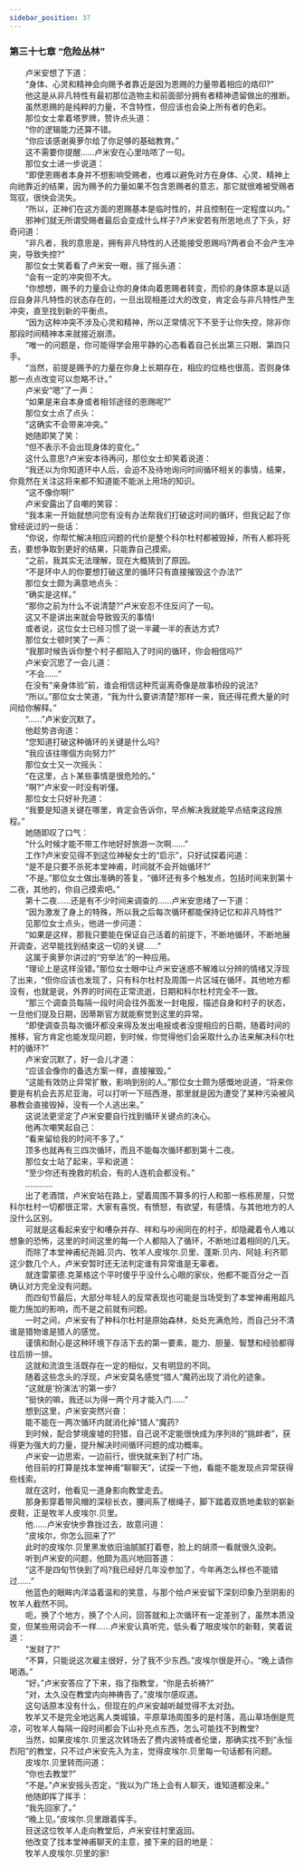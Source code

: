```yaml
---
sidebar_position: 37
---
```

### 第三十七章 “危险丛林”  


　　卢米安想了下道：  
　　“身体、心灵和精神会向赐予者靠近是因为恩赐的力量带着相应的烙印?”  
　　他这是从非凡特性有最初那位造物主和前面部分拥有者精神遗留做出的推断。  
　　虽然恩赐的是纯粹的力量，不含特性，但应该也会染上所有者的色彩。  
　　那位女士拿着塔罗牌，赞许点头道：  
　　“你的逻辑能力还算不错。  
　　“你应该感谢奥萝尔给了你足够的基础教育。”  
　　这不需要你提醒……卢米安在心里咕哝了一句。  
　　那位女士进一步说道：  
　　“即使恩赐者本身并不想影响受赐者，也难以避免对方在身体、心灵、精神上向祂靠近的结果，因为赐予的力量如果不包含恩赐者的意志，那它就很难被受赐者驾驭，很快会流失。  
　　“所以，正神们在这方面的恩赐基本是临时性的，并且控制在一定程度以内。”  
　　邪神们就无所谓受赐者最后会变成什么样子?卢米安若有所思地点了下头，好奇问道：  
　　“非凡者，我的意思是，拥有非凡特性的人还能接受恩赐吗?两者会不会产生冲突，导致失控?”  
　　那位女士笑着看了卢米安一眼，摇了摇头道：  
　　“会有一定的冲突但不大。  
　　“你想想，赐予的力量会让你的身体向着恩赐者转变，而伱的身体原本是以适应自身非凡特性的状态存在的，一旦出现相差过大的改变，肯定会与非凡特性产生冲突，直至找到新的平衡点。  
　　“因为这种冲突不涉及心灵和精神，所以正常情况下不至于让你失控，除非你那段时间精神本来就接近崩溃。  
　　“唯一的问题是，你可能得学会用平静的心态看着自己长出第三只眼、第四只手。  
　　“当然，前提是赐予的力量在你身上长期存在，相应的位格也很高，否则身体那一点点改变可以忽略不计。”  
　　卢米安“嗯”了一声：  
　　“如果是来自本身或者相邻途径的恩赐呢?”  
　　那位女士点了点头：  
　　“这确实不会带来冲突。”  
　　她随即笑了笑：  
　　“但不表示不会出现身体的变化。”  
　　这什么意思?卢米安本待再问，那位女士却笑着说道：  
　　“我还以为你知道环中人后，会迫不及待地询问时间循环相关的事情，结果，你竟然在关注这将来都不知道能不能派上用场的知识。  
　　“这不像你啊!”  
　　卢米安露出了自嘲的笑容：  
　　“我本来一开始就想问您有没有办法帮我们打破这时间的循环，但我记起了你曾经说过的一些话：  
　　“你说，你帮忙解决相应问题的代价是整个科尔杜村都被毁掉，所有人都将死去，要想争取到更好的结果，只能靠自己摸索。  
　　“之前，我其实无法理解，现在大概猜到了原因。  
　　“不是环中人的你要想打破这里的循环只有直接摧毁这个办法?”  
　　那位女士颇为满意地点头：  
　　“确实是这样。”  
　　“那你之前为什么不说清楚?”卢米安忍不住反问了一句。  
　　这又不是讲出来就会导致毁灭的事情!  
　　或者说，这位女士已经习惯了说一半藏一半的表达方式?  
　　那位女士顿时笑了一声：  
　　“我那时候告诉你整个村子都陷入了时间的循环，你会相信吗?”  
　　卢米安沉思了一会儿道：  
　　“不会……”  
　　在没有“亲身体验”前，谁会相信这种荒诞离奇像是故事桥段的说法?  
　　“所以。”那位女士笑道，“我为什么要讲清楚?那样一来，我还得花费大量的时间给你解释。”  
　　“……”卢米安沉默了。  
　　他趁势咨询道：  
　　“您知道打破这种循环的关键是什么吗?  
　　“我应该往哪個方向努力?”  
　　那位女士又一次摇头：  
　　“在这里，占卜某些事情是很危险的。”  
　　“啊?”卢米安一时没有听懂。  
　　那位女士只好补充道：  
　　“我要是知道关键在哪里，肯定会告诉你，早点解决我就能早点结束这段旅程。”  
　　她随即叹了口气：  
　　“什么时候才能不带工作地好好旅游一次啊……”  
　　工作?卢米安见得不到这位神秘女士的“启示”，只好试探着问道：  
　　“是不是只要不杀死本堂神甫，时间就不会开始循环?”  
　　“不是。”那位女士做出准确的答复，“循环还有多个触发点，包括时间来到第十二夜，其他的，你自己摸索吧。”  
　　第十二夜……还是有不少时间来调查的……卢米安思绪了一下道：  
　　“因为激发了身上的特殊，所以我之后每次循环都能保持记忆和非凡特性?”  
　　见那位女士点头，他进一步问道：  
　　“如果是这样，那我只要能在保证自己活着的前提下，不断地循环，不断地展开调查，迟早能找到结束这一切的关键……”  
　　这属于奥萝尔讲过的“穷举法”的一种应用。  
　　“理论上是这样没错。”那位女士眼中让卢米安迷惑不解难以分辨的情绪又浮现了出来，“但你应该也发现了，只有科尔杜村及周围一片区域在循环，其他地方都没有，也就是说，外界的时间在正常流逝，日期和科尔杜村完全不一致。  
　　“那三个调查员每隔一段时间会往外面发一封电报，描述自身和村子的状态，一旦他们提及日期，因蒂斯官方就能察觉到这里的异常。  
　　“即使调查员每次循环都没来得及发出电报或者没提相应的日期，随着时间的推移，官方肯定也能发现问题，到时候，你觉得他们会采取什么办法来解决科尔杜村的循环?”  
　　卢米安沉默了，好一会儿才道：  
　　“应该会像你的备选方案一样，直接摧毁。”  
　　“这能有效防止异常扩散，影响到别的人。”那位女士颇为感慨地说道，“将来你要是有机会去苏尼亚海，可以打听一下班西港，那里就是因为遭受了某种污染被风暴教会直接毁掉，没有一个人逃出来。”  
　　这说法更坚定了卢米安要自行找到循环关键点的决心。  
　　他再次嘲笑起自己：  
　　“看来留给我的时间不多了。”  
　　顶多也就再有三四次循环，而且不能每次循环都到第十二夜。  
　　那位女士站了起来，平和说道：  
　　“至少你还有挽救的机会，有的人连机会都没有。”  
　　…………  
　　出了老酒馆，卢米安站在路上，望着周围不算多的行人和那一栋栋房屋，只觉科尔杜村一切都很正常，大家有喜悦，有愤怒，有欲望，有感情，与其他地方的人没什么区别。  
　　可就是这看起来安宁和嘈杂并存、祥和与吵闹同在的村子，却隐藏着令人难以想象的恐怖，这里的时间这里的每一个人都陷入了循环，不断地过着相同的几天。  
　　而除了本堂神甫纪尧姆.贝内、牧羊人皮埃尔.贝里、蓬斯.贝内、阿娃.利齐耶这少数几个人，卢米安暂时还无法判定谁有异常谁是无辜者。  
　　就连雷蒙德.克莱格这个平时傻乎乎没什么心眼的家伙，他都不能百分之一百确认对方完全没有问题。  
　　而四旬节最后，大部分年轻人的反常表现也可能是当场受到了本堂神甫用超凡能力施加的影响，而不是之前就有问题。  
　　一时之间，卢米安有了种科尔杜村是原始森林，处处充满危险，而自己分不清谁是猎物谁是猎人的感觉。  
　　谨慎和耐心是这种环境下存活下去的第一要素，能力、胆量、智慧和经验都得往后排一排。  
　　这就和流浪生活既存在一定的相似，又有明显的不同。  
　　随着这些念头的浮现，卢米安莫名感觉“猎人”魔药出现了消化的迹象。  
　　“这就是‘扮演法’的第一步?  
　　“挺快的嘛，我还以为得一两个月才能入门……”  
　　想到这里，卢米安突然兴奋：  
　　能不能在一两次循环内就消化掉“猎人”魔药?  
　　到时候，配合梦境废墟的狩猎，自己说不定能很快成为序列8的“挑衅者”，获得更为强大的力量，提升解决时间循环问题的成功概率。  
　　卢米安一边思索，一边前行，很快就来到了村广场。  
　　他目前的打算是找本堂神甫“聊聊天”，试探一下他，看能不能发现点异常获得些线索。  
　　就在这时，他看见一道身影向教堂走去。  
　　那身影穿着带风帽的深棕长衣，腰间系了根绳子，脚下踏着双质地柔软的崭新皮鞋，正是牧羊人皮埃尔.贝里。  
　　他……卢米安快步靠拢过去，故意问道：  
　　“皮埃尔，你怎么回来了?”  
　　此时的皮埃尔.贝里黑发依旧油腻腻打着卷，脸上的胡须一看就很久没剃。  
　　听到卢米安的问题，他颇为高兴地回答道：  
　　“这不是四旬节快到了吗?我已经好几年没参加了，今年再怎么样也不能错过……”  
　　他蓝色的眼眸内洋溢着温和的笑意，与那个给卢米安留下深刻印象乃至阴影的牧羊人截然不同。  
　　呃，换了个地方，换了个人问，回答就和上次循环有一定差别了，虽然本质没变，但某些用词会不一样……卢米安认真听完，低头看了眼皮埃尔的新鞋，笑着说道：  
　　“发财了?”  
　　“不算，只能说这次雇主很好，分了我不少东西。”皮埃尔很是开心，“晚上请你喝酒。”  
　　“好。”卢米安答应了下来，指了指教堂，“你是去祈祷?”  
　　“对，太久没在教堂内向神祷告了。”皮埃尔感叹道。  
　　这句话原本没有什么，但现在的卢米安越听越觉得不太对劲。  
　　牧羊又不是完全地远离人类城镇，平原草场周围多的是村落，高山草场倒是荒凉，可牧羊人每隔一段时间都会下山补充点东西，怎么可能找不到教堂?  
　　当然，如果皮埃尔.贝里这次转场去了费内波特或者伦堡，那确实找不到“永恒烈阳”的教堂，只不过卢米安先入为主，觉得皮埃尔.贝里每一句话都有问题。  
　　皮埃尔.贝里转而问道：  
　　“你也去教堂?”  
　　“不是。”卢米安摇头否定，“我以为广场上会有人聊天，谁知道都没来。”  
　　他随即挥了挥手：  
　　“我先回家了。”  
　　“晚上见。”皮埃尔.贝里跟着挥手。  
　　目送这位牧羊人走向教堂后，卢米安往村里返回。  
　　他改变了找本堂神甫聊天的主意，接下来的目的地是：  
　　牧羊人皮埃尔.贝里的家!  
